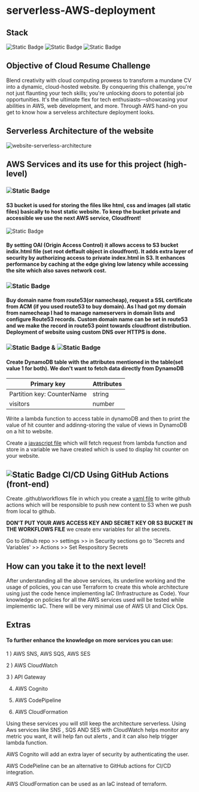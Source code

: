 # serverless-AWS-deployment

## Stack
![Static Badge](https://img.shields.io/badge/Cloud-AWS-brightgreen?style=for-the-badge&logo=Amazon%20AWS&logoColor=white&labelColor=grey&color=blue) 
![Static Badge](https://img.shields.io/badge/Services-S3%2C%20Lambda%2C%20Dynamo%20DB%2C%20CloudFront%2C%20Route%2053-%20red?style=for-the-badge&logo=Amazon%20AWS&logoColor=white&labelColor=grey&color=red) 
![Static Badge](https://img.shields.io/badge/Design-JavaScript%2C%20CSS%2C%20HTML-red?style=for-the-badge&logo=css3&logoColor=white&labelColor=orange&color=dark%20green)


## Objective of Cloud Resume Challenge

Blend creativity with cloud computing prowess to transform a mundane CV into a dynamic, cloud-hosted website. By conquering this challenge, you're not just flaunting your tech skills; you're unlocking doors to potential job opportunities. It's the ultimate flex for tech enthusiasts—showcasing your abilities in AWS, web development, and more.
Through AWS hand-on you get to know how a serveless architecture deployment looks. 

## Serverless Architecture of the website

![website-serverless-architecture](https://github.com/Parag-S-Salunkhe/serverless-AWS-deployment/assets/45193125/312bba38-3fb2-4be6-83e2-3b77061a34f3)

## AWS Services and its use for this project (high-level)

### ![Static Badge](https://img.shields.io/badge/AWS%20S3-grey?style=for-the-badge&logo=Amazon%20s3&logoColor=green)  
#### S3 bucket is used for storing the files like html, css and images (all static files) basically to host static website. To keep the bucket private and accessible we use the next AWS service, Cloudfront!

![Static Badge](https://img.shields.io/badge/AWS%20CloudFront-grey?style=for-the-badge&logo=Amazon%20CloudFront&logoColor=purple)
#### By setting OAI (Origin Access Control) it allows access to S3 bucket indix.html file (set root deffault object in cloudfront). It adds extra layer of security by authorizing access to private index.html in S3. It enhances performance by caching at the edge giving low latency while accessing the site which also saves network cost. 

### ![Static Badge](https://img.shields.io/badge/AWS%20Route53-grey?style=for-the-badge&logo=amazonroute53&logoColor=white) 

#### Buy domain name from route53(or namecheap), request a SSL certificate from ACM (if you used route53 to buy domain). As I had got my domain from namecheap I had to manage nameservers in domain lists and configure Route53 records. Custom domain name can be set in route53 and we make the record in route53 point towards cloudfront distribution. Deployment of website using custom DNS over HTTPS is done. 

### ![Static Badge](https://img.shields.io/badge/AWS%20Lambda-grey?style=for-the-badge&logo=awslambda&logoColor=yellow) & ![Static Badge](https://img.shields.io/badge/AWS%20DynamoDB-grey?style=for-the-badge&logo=amazondynamodb&logoColor=violet)

#### Create DynamoDB table with the attributes mentioned in the table(set value 1 for both). We don't want to fetch data directly from DynamoDB
| Primary key                | Attributes |
| -------------------------- | ---------- |
| Partition key: CounterName | string     |
| visitors                   | number     |

Write a lambda function to access table in dynamoDB and then to print the value of hit counter and addinng-storing the value of views in DynamoDB on a hit to website.

Create a [javascript file](Website_temp/index.js) which will fetch request from lambda function and store in a variable we have created which is used to display hit counter on your website.

##  ![Static Badge](https://img.shields.io/badge/GitHub%20Actions-grey?style=for-the-badge&logo=githubactions&logoColor=white) CI/CD Using GitHub Actions (front-end)

Create .github\workflows file in which you create a [yaml file](.github/workflows/front-end-cicd.yaml) to write github actions which will be responsible to push new content to S3 when we push from local to github. 

**DON'T PUT YOUR AWS ACCESS KEY AND SECRET KEY OR S3 BUCKET IN THE WORKFLOWS FILE** we create env variables for all the secrets.

Go to Github repo >> settings >> in Security sections go to 'Secrets and Variables' >> Actions >> Set Respository Secrets 

## How can you take it to the next level!

After understanding all the above services, its underline working and the usage of policies, you can use Terraform to create this whole architecture using just the code hence implementing IaC (Infrastructure as Code). Your knowledge on policies for all the AWS services used will be tested while implementic IaC. There will be very minimal use of AWS UI and Click Ops. 

## Extras

#### To further enhance the knowledge on more services you can use:

1 ) AWS SNS, AWS SQS, AWS SES

2 ) AWS CloudWatch

3 ) API Gateway

4) AWS Cognito

5) AWS CodePipeline

6) AWS CloudFormation


Using these services you will still keep the architecture serverless. Using Aws services like SNS , SQS AND SES with CloudWatch helps monitor any metric you want, it will help fan out alerts , and it can also help trigger lambda function.

AWS Cognito will add an extra layer of security by authenticating the user. 

AWS CodePieline can be an alternative to GitHub actions for CI/CD integration.

AWS CloudFormation can be used as an IaC instead of terraform.













 





